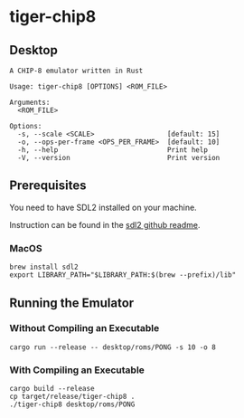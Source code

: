 # tiger-chip8

## Desktop
```
A CHIP-8 emulator written in Rust

Usage: tiger-chip8 [OPTIONS] <ROM_FILE>

Arguments:
  <ROM_FILE>  

Options:
  -s, --scale <SCALE>                  [default: 15]
  -o, --ops-per-frame <OPS_PER_FRAME>  [default: 10]
  -h, --help                           Print help
  -V, --version                        Print version
```

## Prerequisites
You need to have SDL2 installed on your machine.

Instruction can be found in the [sdl2 github readme](https://github.com/Rust-SDL2/rust-sdl2).

### MacOS
```
brew install sdl2
export LIBRARY_PATH="$LIBRARY_PATH:$(brew --prefix)/lib"
```

## Running the Emulator

### Without Compiling an Executable
```
cargo run --release -- desktop/roms/PONG -s 10 -o 8
```

### With Compiling an Executable
```
cargo build --release
cp target/release/tiger-chip8 .
./tiger-chip8 desktop/roms/PONG
```
